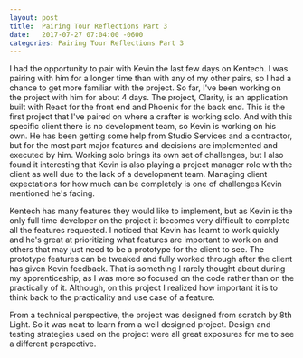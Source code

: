 ```yaml
---
layout: post
title:  Pairing Tour Reflections Part 3
date:   2017-07-27 07:04:00 -0600
categories: Pairing Tour Reflections Part 3
---
```


I had the opportunity to pair with Kevin the last few days on Kentech. I was pairing with him for a longer time than with any of my other pairs, so I had a chance to get more familiar with the project. So far, I've been working on the project with him for about 4 days. The project, Clarity, is an application built with React for the front end and Phoenix for the back end. This is the first project that I've paired on where a crafter is working solo. And with this specific client there is no development team, so Kevin is working on his own. He has been getting some help from Studio Services and a contractor, but for the most part major features and decisions are implemented and executed by him. Working solo brings its own set of challenges, but I also found it interesting that Kevin is also playing a project manager role with the client as well due to the lack of a development team. Managing client expectations for how much can be completely is one of challenges Kevin mentioned he's facing. 

Kentech has many features they would like to implement, but as Kevin is the only full time developer on the project it becomes very difficult to complete all the features requested. I noticed that Kevin has learnt to work quickly and he's great at prioritizing what features are important to work on and others that may just need to be a prototype for the client to see. The prototype features can be tweaked and fully worked through after the client has given Kevin feedback. That is something I rarely thought about during my apprenticeship, as I was more so focused on the code rather than on the practically of it. Although, on this project I realized how important it is to think back to the practicality and use case of a feature. 

From a technical perspective, the project was designed from scratch by 8th
Light. So it was neat to learn from a well designed project. Design and testing
strategies used on the project were all great exposures for me to see a
different perspective. 

